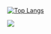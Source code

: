 [![Top Langs](https://github-readme-stats.vercel.app/api/top-langs/?username=tomoya-kamaji)](https://github.com/anuraghazra/github-readme-stats)


<a href="https://github.com/anuraghazra/github-readme-stats">  
  <img align="left" src="https://github-readme-stats.vercel.app/api?username=tomoya-kamaji&count_private=true&show_icons=true&theme=solarized-dark" />
</a>



<!--
**tomoya-kamaji/tomoya-kamaji** is a ✨ _special_ ✨ repository because its `README.md` (this file) appears on your GitHub profile.

Here are some ideas to get you started:

- 🔭 I’m currently working on ...
- 🌱 I’m currently learning ...
- 👯 I’m looking to collaborate on ...
- 🤔 I’m looking for help with ...
- 💬 Ask me about ...
- 📫 How to reach me: ...
- 😄 Pronouns: ...
- ⚡ Fun fact: ...
-->
